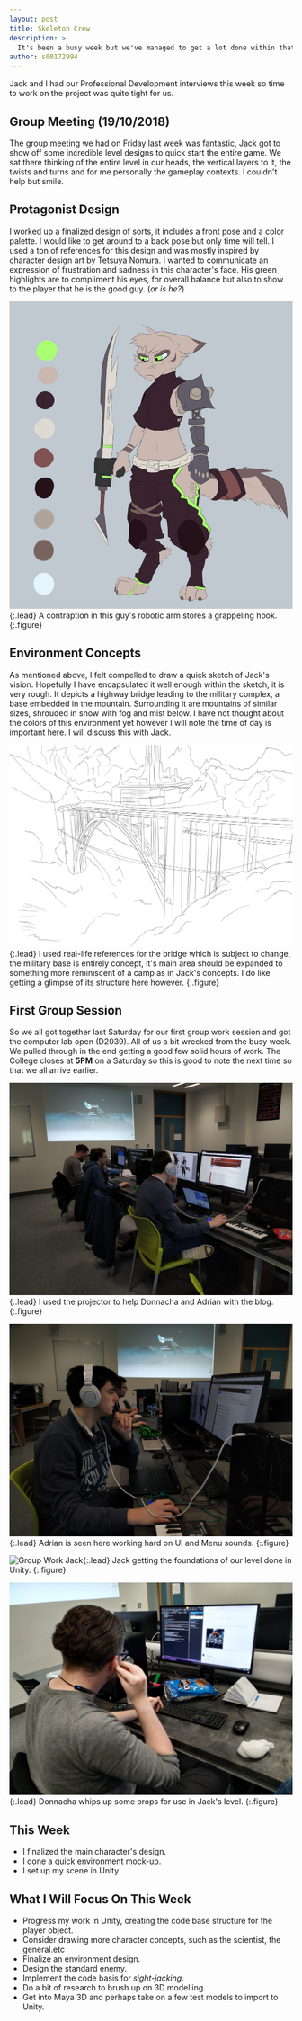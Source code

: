 ```yaml
---
layout: post
title: Skeleton Crew
description: >
  It's been a busy week but we've managed to get a lot done within that time.
author: s00172994
---
```


Jack and I had our Professional Development interviews this week so time to work on the project was quite tight for us.

## Group Meeting (19/10/2018)
The group meeting we had on Friday last week was fantastic, Jack got to show off some incredible level designs to quick start the entire game.
We sat there thinking of the entire level in our heads, the vertical layers to it, the twists and turns and for me personally the gameplay contexts.
I couldn't help but smile.

## Protagonist Design
I worked up a finalized design of sorts, it includes a front pose and a color palette. I would like to get around to a back pose but only
time will tell. I used a ton of references for this design and was mostly inspired by character design art by Tetsuya Nomura.
I wanted to communicate an expression of frustration and sadness in this character's face. His green highlights are to compliment
his eyes, for overall balance but also to show to the player that he is the good guy. (_or is he?_)

![Main Character Design](/assets/img/concept_art/david/protagonist_design_david.png){:.lead}
A contraption in this guy's robotic arm stores a grappeling hook.
{:.figure}

## Environment Concepts
As mentioned above, I felt compelled to draw a quick sketch of Jack's vision. Hopefully I have encapsulated it well enough 
within the sketch, it is very rough. It depicts a highway bridge leading to the military complex, a base embedded in the mountain.
Surrounding it are mountains of similar sizes, shrouded in snow with fog and mist below. I have not thought about the colors of this
environment yet however I will note the time of day is important here. I will discuss this with Jack.

![Environment Concept](/assets/img/concept_art/david/environment_concept_david.jpg){:.lead}
I used real-life references for the bridge which is subject to change, the military base is entirely concept, 
it's main area should be expanded to something more reminiscent of a camp as in Jack's concepts. 
I do like getting a glimpse of its structure here however.
{:.figure}

## First Group Session
So we all got together last Saturday for our first group work session and got the computer lab open (D2039). 
All of us a bit wrecked from the busy week. We pulled through in the end getting a good few solid hours of work. 
The College closes at **5PM** on a Saturday so this is good to note the next time so that we all arrive earlier.

![Group Overall Shot](/assets/img/user/david/posts/group-overall-shot.jpg){:.lead}
I used the projector to help Donnacha and Adrian with the blog.
{:.figure}

![Group Close Up Shot](/assets/img/user/david/posts/group-up-close-shot.jpg){:.lead}
Adrian is seen here working hard on UI and Menu sounds.
{:.figure}

![Group Work Jack](/assets/img/user/david/posts/group-jack-atwork.jpg){:.lead}
Jack getting the foundations of our level done in Unity.
{:.figure}

![Group Work Donnacha](/assets/img/user/david/posts/group-donnacha-atwork.jpg){:.lead}
Donnacha whips up some props for use in Jack's level.
{:.figure}

## This Week
- I finalized the main character's design.
- I done a quick environment mock-up.
- I set up my scene in Unity.

## What I Will Focus On This Week
- Progress my work in Unity, creating the code base structure for the player object.
- Consider drawing more character concepts, such as the scientist, the general.etc
- Finalize an environment design.
- Design the standard enemy.
- Implement the code basis for _sight-jacking_.
- Do a bit of research to brush up on 3D modelling.
- Get into Maya 3D and perhaps take on a few test models to import to Unity.
